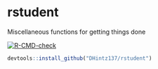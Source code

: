# rstudent
Miscellaneous functions for getting things done 
<!-- badges: start -->

[![R-CMD-check](https://github.com/DHintz137/rstudent/actions/workflows/R-CMD-check.yaml/badge.svg)](https://github.com/DHintz137/rstudent/actions/workflows/R-CMD-check.yaml)
<!-- badges: end -->

``` r
devtools::install_github("DHintz137/rstudent")
```
